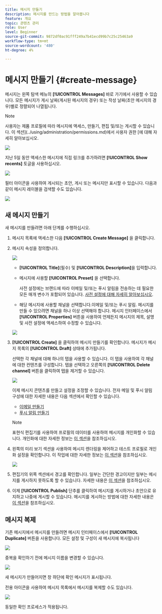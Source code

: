 ```yaml
---
title: 메시지 만들기
description: 메시지를 만드는 방법을 알아봅니다
feature: 개요
topic: 콘텐츠 관리
role: User
level: Beginner
source-git-commit: 9872df0ac91fff249a7b41ecd99b7c25c25463a9
workflow-type: tm+mt
source-wordcount: '480'
ht-degree: 4%

---
```


# 메시지 만들기 {#create-message}

메시지는 왼쪽 탐색 메뉴의 **[!UICONTROL Messages]** 바로 가기에서 사용할 수 있습니다. 모든 메시지가 게시 날짜(게시된 메시지의 경우) 또는 작성 날짜(초안 메시지의 경우)별로 정렬되어 나열됩니다.

>[!NOTE]
>
>사용자는 제품 프로필에 따라 메시지에 액세스, 만들기, 편집 및/또는 게시할 수 있습니다. 이 섹션](../using/administration/permissions.md)에서 사용자 권한 [에 대해 자세히 알아보십시오.

![](assets/messages-list.png)

지난 5일 동안 액세스한 메시지에 직접 링크를 추가하려면 **[!UICONTROL Show recents]** 토글을 사용하십시오.

![](assets/show-recent-messages.png)

필터 아이콘을 사용하여 게시되는 초안, 게시 또는 메시지만 표시할 수 있습니다. 다음과 같이 메시지 레이블을 검색할 수도 있습니다.

![](assets/filter-messages.png)

## 새 메시지 만들기

새 메시지를 만들려면 아래 단계를 수행하십시오.

1. 메시지 목록에 액세스한 다음 **[!UICONTROL Create Message]** 을 클릭합니다.

1. 메시지 속성을 정의합니다.

   ![](assets/create-message-properties.png)

   * **[!UICONTROL Title]**(필수) 및 **[!UICONTROL Description]**&#x200B;을 입력합니다.

   * 메시지에 사용할 **[!UICONTROL Preset]** 을 선택합니다.

      사전 설정에는 브랜드에 따라 이메일 및/또는 푸시 알림을 전송하는 데 필요한 모든 매개 변수가 포함되어 있습니다. [사전 설정에 대해 자세히 알아보십시오](../using/configuration/message-presets.md).

   * 해당 메시지에 사용할 채널을 선택합니다.이메일 및/또는 푸시 알림. 메시지를 만들 수 있으려면 채널을 하나 이상 선택해야 합니다.
   메시지 인터페이스에서 **[!UICONTROL Properties]** 버튼을 사용하여 언제든지 메시지의 제목, 설명 및 사전 설정에 액세스하여 수정할 수 있습니다.

   ![](assets/message-properties.png)


1. **[!UICONTROL Create]** 을 클릭하여 메시지 만들기를 확인합니다. 메시지가 메시지 목록의 **[!UICONTROL Draft]** 상태에 추가됩니다.

   선택한 각 채널에 대해 하나의 탭을 사용할 수 있습니다. 이 탭을 사용하여 각 채널에 대한 컨텐츠를 구성합니다. 탭을 선택하고 오른쪽의 **[!UICONTROL Delete channel]** 버튼을 클릭하여 탭을 제거할 수 있습니다.

   ![](assets/create-messages-content.png)

   이제 메시지 콘텐츠를 만들고 설정을 조정할 수 있습니다. 전자 메일 및 푸시 알림 구성에 대한 자세한 내용은 다음 섹션에서 확인할 수 있습니다.

   * [이메일 만들기](create-email.md)
   * [푸시 알림 만들기](create-push.md)

   >[!NOTE]
   >   
   >표현식 편집기를 사용하여 프로필의 데이터를 사용하여 메시지를 개인화할 수 있습니다. 개인화에 대한 자세한 정보는 [이 섹션](personalization/personalize.md)을 참조하십시오.


1. 왼쪽의 미리 보기 섹션을 사용하여 메시지 렌더링을 제어하고 테스트 프로필로 개인화 설정을 확인합니다. 이 작업에 대한 자세한 정보는 [이 섹션](preview.md)을 참조하십시오.

   ![](assets/messages-simple-preview.png)

1. 편집기의 위쪽 섹션에서 경고를 확인합니다.  일부는 간단한 경고이지만 일부는 메시지를 게시하지 못하도록 할 수 있습니다. 자세한 내용은 [이 섹션](alerts.md)을 참조하십시오.

1. 이제 **[!UICONTROL Publish]** 단추를 클릭하여 메시지를 게시하거나 초안으로 유지하고 나중에 게시할 수 있습니다. 메시지를 게시하는 방법에 대한 자세한 내용은 [이 섹션](publish-manage-message.md)을 참조하십시오.

## 메시지 복제

기존 메시지에서 메시지를 만들려면 메시지 인터페이스에서 **[!UICONTROL Duplicate]** 버튼을 사용합니다. 모든 설정 및 구성이 새 메시지에 복사됩니다

![](assets/message-duplicate.png)

중복을 확인하기 전에 메시지 이름을 변경할 수 있습니다.

![](assets/message-duplicate-confirm.png)

새 메시지가 만들어지면 창 하단에 확인 메시지가 표시됩니다.

전용 아이콘을 사용하여 메시지 목록에서 메시지를 복제할 수도 있습니다.

![](assets/message-duplicate-from-list.png)

동일한 확인 프로세스가 적용됩니다.
